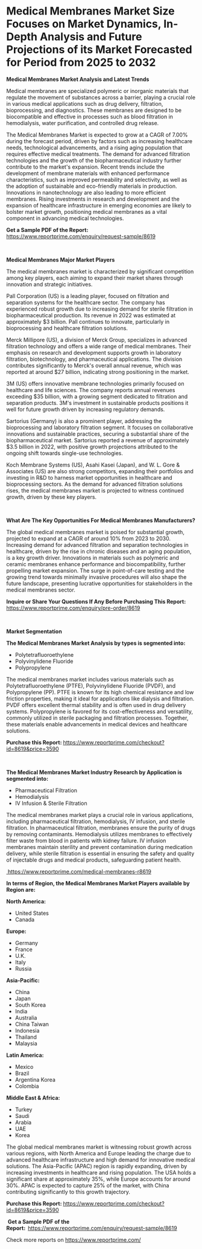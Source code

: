 <p><h1>Medical Membranes Market Size Focuses on Market Dynamics, In-Depth Analysis and Future Projections of its Market Forecasted for Period from 2025 to 2032</h1></p><p><strong>Medical Membranes Market Analysis and Latest Trends</strong></p>
<p><p>Medical membranes are specialized polymeric or inorganic materials that regulate the movement of substances across a barrier, playing a crucial role in various medical applications such as drug delivery, filtration, bioprocessing, and diagnostics. These membranes are designed to be biocompatible and effective in processes such as blood filtration in hemodialysis, water purification, and controlled drug release.</p><p>The Medical Membranes Market is expected to grow at a CAGR of 7.00% during the forecast period, driven by factors such as increasing healthcare needs, technological advancements, and a rising aging population that requires effective medical treatments. The demand for advanced filtration technologies and the growth of the biopharmaceutical industry further contribute to the market's expansion. Recent trends include the development of membrane materials with enhanced performance characteristics, such as improved permeability and selectivity, as well as the adoption of sustainable and eco-friendly materials in production. Innovations in nanotechnology are also leading to more efficient membranes. Rising investments in research and development and the expansion of healthcare infrastructure in emerging economies are likely to bolster market growth, positioning medical membranes as a vital component in advancing medical technologies.</p></p>
<p><strong>Get a Sample PDF of the Report:&nbsp;</strong> <a href="https://www.reportprime.com/enquiry/request-sample/8619?utm_campaign=2876&utm_medium=2&utm_source=Github&utm_content=ia&utm_term=20032025&utm_id=medical-membranes">https://www.reportprime.com/enquiry/request-sample/8619</a></p>
<p>&nbsp;</p>
<p><strong>Medical Membranes Major Market Players</strong></p>
<p><p>The medical membranes market is characterized by significant competition among key players, each aiming to expand their market shares through innovation and strategic initiatives. </p><p>Pall Corporation (US) is a leading player, focused on filtration and separation systems for the healthcare sector. The company has experienced robust growth due to increasing demand for sterile filtration in biopharmaceutical production. Its revenue in 2022 was estimated at approximately $3 billion. Pall continues to innovate, particularly in bioprocessing and healthcare filtration solutions.</p><p>Merck Millipore (US), a division of Merck Group, specializes in advanced filtration technology and offers a wide range of medical membranes. Their emphasis on research and development supports growth in laboratory filtration, biotechnology, and pharmaceutical applications. The division contributes significantly to Merck's overall annual revenue, which was reported at around $27 billion, indicating strong positioning in the market.</p><p>3M (US) offers innovative membrane technologies primarily focused on healthcare and life sciences. The company reports annual revenues exceeding $35 billion, with a growing segment dedicated to filtration and separation products. 3M's investment in sustainable products positions it well for future growth driven by increasing regulatory demands.</p><p>Sartorius (Germany) is also a prominent player, addressing the bioprocessing and laboratory filtration segment. It focuses on collaborative innovations and sustainable practices, securing a substantial share of the biopharmaceutical market. Sartorius reported a revenue of approximately $3.5 billion in 2022, with positive growth projections attributed to the ongoing shift towards single-use technologies.</p><p>Koch Membrane Systems (US), Asahi Kasei (Japan), and W. L. Gore & Associates (US) are also strong competitors, expanding their portfolios and investing in R&D to harness market opportunities in healthcare and bioprocessing sectors. As the demand for advanced filtration solutions rises, the medical membranes market is projected to witness continued growth, driven by these key players.</p></p>
<p>&nbsp;</p>
<p><strong>What Are The Key Opportunities For Medical Membranes Manufacturers?</strong></p>
<p><p>The global medical membranes market is poised for substantial growth, projected to expand at a CAGR of around 10% from 2023 to 2030. Increasing demand for advanced filtration and separation technologies in healthcare, driven by the rise in chronic diseases and an aging population, is a key growth driver. Innovations in materials such as polymeric and ceramic membranes enhance performance and biocompatibility, further propelling market expansion. The surge in point-of-care testing and the growing trend towards minimally invasive procedures will also shape the future landscape, presenting lucrative opportunities for stakeholders in the medical membranes sector.</p></p>
<p><strong>Inquire or Share Your Questions If Any Before Purchasing This Report:</strong> <a href="https://www.reportprime.com/enquiry/pre-order/8619?utm_campaign=2876&utm_medium=2&utm_source=Github&utm_content=ia&utm_term=20032025&utm_id=medical-membranes">https://www.reportprime.com/enquiry/pre-order/8619</a></p>
<p>&nbsp;</p>
<p><strong>Market Segmentation</strong></p>
<p><strong>The Medical Membranes Market Analysis by types is segmented into:</strong></p>
<p><ul><li>Polytetrafluoroethylene</li><li>Polyvinylidene Fluoride</li><li>Polypropylene</li></ul></p>
<p><p>The medical membranes market includes various materials such as Polytetrafluoroethylene (PTFE), Polyvinylidene Fluoride (PVDF), and Polypropylene (PP). PTFE is known for its high chemical resistance and low friction properties, making it ideal for applications like dialysis and filtration. PVDF offers excellent thermal stability and is often used in drug delivery systems. Polypropylene is favored for its cost-effectiveness and versatility, commonly utilized in sterile packaging and filtration processes. Together, these materials enable advancements in medical devices and healthcare solutions.</p></p>
<p><strong>Purchase this Report:&nbsp;</strong><a href="https://www.reportprime.com/checkout?id=8619&price=3590&utm_campaign=2876&utm_medium=2&utm_source=Github&utm_content=ia&utm_term=20032025&utm_id=medical-membranes">https://www.reportprime.com/checkout?id=8619&price=3590</a></p>
<p>&nbsp;</p>
<p><strong>The Medical Membranes Market Industry Research by Application is segmented into:</strong></p>
<p><ul><li>Pharmaceutical Filtration</li><li>Hemodialysis</li><li>IV Infusion & Sterile Filtration</li></ul></p>
<p><p>The medical membranes market plays a crucial role in various applications, including pharmaceutical filtration, hemodialysis, IV infusion, and sterile filtration. In pharmaceutical filtration, membranes ensure the purity of drugs by removing contaminants. Hemodialysis utilizes membranes to effectively filter waste from blood in patients with kidney failure. IV infusion membranes maintain sterility and prevent contamination during medication delivery, while sterile filtration is essential in ensuring the safety and quality of injectable drugs and medical products, safeguarding patient health.</p></p>
<p><a href="https://www.reportprime.com/medical-membranes-r8619?utm_campaign=2876&utm_medium=2&utm_source=Github&utm_content=ia&utm_term=20032025&utm_id=medical-membranes">&nbsp;https://www.reportprime.com/medical-membranes-r8619</a></p>
<p><strong>In terms of Region, the Medical Membranes Market Players available by Region are:</strong></p>
<p>
    <p> <strong> North America: </strong>
        <ul>
            <li>United States</li>
            <li>Canada</li>
        </ul>
        </p> 
    <p> <strong> Europe: </strong>
        <ul>
            <li>Germany</li>
            <li>France</li>
            <li>U.K.</li>
            <li>Italy</li>
            <li>Russia</li>
        </ul>
        </p> 
    <p> <strong> Asia-Pacific: </strong>
        <ul>
            <li>China</li>
            <li>Japan</li>
            <li>South Korea</li>
            <li>India</li>
            <li>Australia</li>
            <li>China Taiwan</li>
            <li>Indonesia</li>
            <li>Thailand</li>
            <li>Malaysia</li>
        </ul>
        </p> 
    <p> <strong> Latin America: </strong>
        <ul>
            <li>Mexico</li>
            <li>Brazil</li>
            <li>Argentina Korea</li>
            <li>Colombia</li>
        </ul>
        </p> 
    <p> <strong> Middle East & Africa: </strong>
        <ul>
            <li>Turkey</li>
            <li>Saudi</li>
            <li>Arabia</li>
            <li>UAE</li>
            <li>Korea</li>
        </ul>
    </p>
    </p>
<p><p>The global medical membranes market is witnessing robust growth across various regions, with North America and Europe leading the charge due to advanced healthcare infrastructure and high demand for innovative medical solutions. The Asia-Pacific (APAC) region is rapidly expanding, driven by increasing investments in healthcare and rising population. The USA holds a significant share at approximately 35%, while Europe accounts for around 30%. APAC is expected to capture 25% of the market, with China contributing significantly to this growth trajectory.</p></p>
<p><strong>Purchase this Report: </strong><a href="https://www.reportprime.com/checkout?id=8619&price=3590&utm_campaign=2876&utm_medium=2&utm_source=Github&utm_content=ia&utm_term=20032025&utm_id=medical-membranes">https://www.reportprime.com/checkout?id=8619&price=3590</a></p>
<p>&nbsp;<strong>Get a Sample PDF of the Report:&nbsp;&nbsp;</strong><a href="https://www.reportprime.com/enquiry/request-sample/8619?utm_campaign=2876&utm_medium=2&utm_source=Github&utm_content=ia&utm_term=20032025&utm_id=medical-membranes">https://www.reportprime.com/enquiry/request-sample/8619</a></p>
<p><strong></strong></p>
<p>Check more reports on <a href="https://www.reportprime.com/?utm_campaign=2876&utm_medium=2&utm_source=Github&utm_content=ia&utm_term=20032025&utm_id=medical-membranes">https://www.reportprime.com/</a></p>